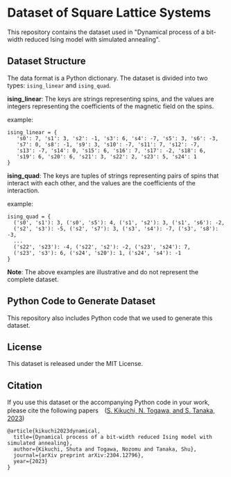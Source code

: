 # Dataset of Square Lattice Systems

This repository contains the dataset used in "Dynamical process of a bit-width reduced Ising model with simulated annealing".

## Dataset Structure 

The data format is a Python dictionary. The dataset is divided into two types: `ising_linear` and `ising_quad`.

**ising_linear**: The keys are strings representing spins, and the values are integers representing the coefficients of the magnetic field on the spins.

example:

```
ising_linear = {
   's0': 7, 's1': 3, 's2': -1, 's3': 6, 's4': -7, 's5': 3, 's6': -3,
   's7': 0, 's8': -1, 's9': 3, 's10': -7, 's11': 7, 's12': -7,
   's13': -7, 's14': 0, 's15': 6, 's16': 7, 's17': -2, 's18': 6,
   's19': 6, 's20': 6, 's21': 3, 's22': 2, 's23': 5, 's24': 1
}
```

**ising_quad**: The keys are tuples of strings representing pairs of spins that interact with each other, and the values are the coefficients of the interaction.

example:

```
ising_quad = {
  ('s0', 's1'): 3, ('s0', 's5'): 4, ('s1', 's2'): 3, ('s1', 's6'): -2, 
  ('s2', 's3'): -5, ('s2', 's7'): 3, ('s3', 's4'): -7, ('s3', 's8'): -3, 
  ...
  ('s22', 's23'): -4, ('s22', 's2'): -2, ('s23', 's24'): 7, 
  ('s23', 's3'): 6, ('s24', 's20'): 1, ('s24', 's4'): -1
}
```

**Note**: The above examples are illustrative and do not represent the complete dataset.

## Python Code to Generate Dataset

This repository also includes Python code that we used to generate this dataset. 

## License

This dataset is released under the MIT License. 

## Citation

If you use this dataset or the accompanying Python code in your work, please cite the following papers　([S. Kikuchi, N. Togawa, and S. Tanaka, 2023](https://arxiv.org/abs/2304.12796))

```
@article{kikuchi2023dynamical,
  title={Dynamical process of a bit-width reduced Ising model with simulated annealing},
  author={Kikuchi, Shuta and Togawa, Nozomu and Tanaka, Shu},
  journal={arXiv preprint arXiv:2304.12796},
  year={2023}
}
```
